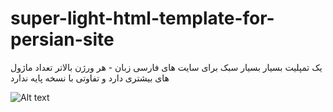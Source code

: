 # super-light-html-template-for-persian-site
یک تمپلیت بسیار بسیار سبک برای سایت های فارسی زبان - هر ورژن بالاتر تعداد ماژول های بیشتری دارد و تفاوتی با نسخه پایه ندارد


![Alt text](/alefsoft1/super-light-html-template-for-persian-site/blob/main/super%20light%20persian%20template'.png?raw=true "super light html template persians")


